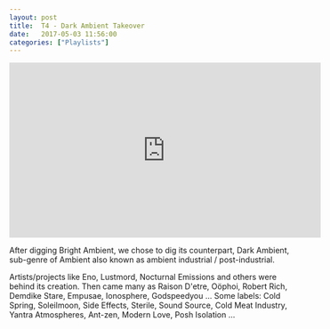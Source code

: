 ```yaml
---
layout: post
title:  T4 - Dark Ambient Takeover
date:   2017-05-03 11:56:00
categories: ["Playlists"]
---
```


<iframe width="560" height="315" src="https://www.youtube.com/embed/videoseries?list=PLXG1UxdN3qL_mzO-_nQaUPZk1A0T4Lu6I" frameborder="0" allowfullscreen></iframe>

After digging Bright Ambient, we chose to dig its counterpart, Dark Ambient, sub-genre of Ambient also known as ambient industrial / post-industrial.

Artists/projects like Eno, Lustmord, Nocturnal Emissions and others were behind its creation. 
Then came many as Raison D'etre, Oöphoi, Robert Rich, Demdike Stare, Empusae, Ionosphere, Godspeedyou ...
Some labels: Cold Spring, Soleilmoon, Side Effects, Sterile, Sound Source, Cold Meat Industry, Yantra Atmospheres, Ant-zen, Modern Love, Posh Isolation ...
